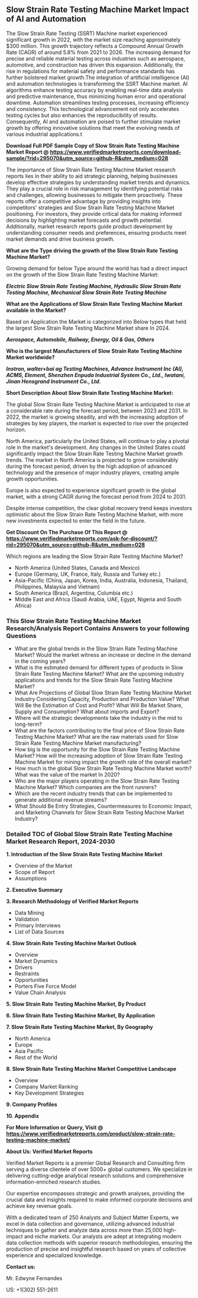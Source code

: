 <h2>Slow Strain Rate Testing Machine Market Impact of AI and Automation</h2>The Slow Strain Rate Testing (SSRT) Machine market experienced significant growth in 2022, with the market size reaching approximately $300 million. This growth trajectory reflects a Compound Annual Growth Rate (CAGR) of around 5.8% from 2021 to 2026. The increasing demand for precise and reliable material testing across industries such as aerospace, automotive, and construction has driven this expansion. Additionally, the rise in regulations for material safety and performance standards has further bolstered market growth.The integration of artificial intelligence (AI) and automation technologies is transforming the SSRT Machine market. AI algorithms enhance testing accuracy by enabling real-time data analysis and predictive maintenance, thus minimizing human error and operational downtime. Automation streamlines testing processes, increasing efficiency and consistency. This technological advancement not only accelerates testing cycles but also enhances the reproducibility of results. Consequently, AI and automation are poised to further stimulate market growth by offering innovative solutions that meet the evolving needs of various industrial applications.t</p><p id="" class=""><strong>Download Full PDF Sample Copy of Slow Strain Rate Testing Machine Market Report @ <a href="https://www.verifiedmarketreports.com/download-sample/?rid=295070&utm_source=github-R&utm_medium=028" target="_blank">https://www.verifiedmarketreports.com/download-sample/?rid=295070&utm_source=github-R&utm_medium=028</a></strong></p><p>The importance of&nbsp;Slow Strain Rate Testing Machine Market research reports lies in their ability to aid strategic planning, helping businesses develop effective strategies by understanding market trends and dynamics. They play a crucial role in risk management by identifying potential risks and challenges, allowing businesses to mitigate them proactively. These reports offer a competitive advantage by providing insights into competitors' strategies and Slow Strain Rate Testing Machine Market positioning. For investors, they provide critical data for making informed decisions by highlighting market forecasts and growth potential. Additionally, market research reports guide product development by understanding consumer needs and preferences, ensuring products meet market demands and drive business growth.</p><p><strong>What are the&nbsp;Type driving the growth of the Slow Strain Rate Testing Machine Market?</strong></p><p id="" class="">Growing demand for below Type around the world has had a direct impact on the growth of the Slow Strain Rate Testing Machine Market:</p><em><strong>Electric Slow Strain Rate Testing Machine, Hydraulic Slow Strain Rate Testing Machine, Mechanical Slow Strain Rate Testing Machine</strong></em></p><strong>What are the&nbsp;Applications&nbsp;of Slow Strain Rate Testing Machine Market available in the Market?</strong></p><p id="" class="">Based on Application the Market is categorized into Below types that held the largest Slow Strain Rate Testing Machine Market share In 2024.</p><em><strong>Aerospace, Automobile, Railway, Energy, Oil & Gas, Others</strong></em></p><strong>Who is the largest Manufacturers of Slow Strain Rate Testing Machine Market worldwide?</strong></p><p><em><strong>Instron, walter+bai ag Testing Machines, Advance Instrument Inc (AI), ACMS, Element, Shenzhen Enpuda Industrial System Co., Ltd., Iwatani, Jinan Hensgrand Instrument Co., Ltd.</strong></em></p><p id="" class=""><strong>Short Description About Slow Strain Rate Testing Machine Market:</strong></p><p>The global Slow Strain Rate Testing Machine Market is anticipated to rise at a considerable rate during the forecast period, between 2023 and 2031. In 2022, the market is growing steadily, and with the increasing adoption of strategies by key players, the market is expected to rise over the projected horizon.</p><p>North America, particularly the United States, will continue to play a pivotal role in the market's development. Any changes in the United States could significantly impact the Slow Strain Rate Testing Machine Market growth trends. The market in North America is projected to grow considerably during the forecast period, driven by the high adoption of advanced technology and the presence of major industry players, creating ample growth opportunities.</p><p>Europe is also expected to experience significant growth in the global market, with a strong CAGR during the forecast period from 2024 to 2031.</p><p>Despite intense competition, the clear global recovery trend keeps investors optimistic about the Slow Strain Rate Testing Machine Market, with more new investments expected to enter the field in the future.</p><p id="" class=""><strong>Get Discount On The Purchase Of This Report @ <a href="https://www.verifiedmarketreports.com/ask-for-discount/?rid=295070&utm_source=github-R&utm_medium=028" target="_blank">https://www.verifiedmarketreports.com/ask-for-discount/?rid=295070&utm_source=github-R&utm_medium=028</a></strong></p>Which regions are leading the Slow Strain Rate Testing Machine Market?</p><ul><li>North America (United States, Canada and Mexico)</li><li>Europe (Germany, UK, France, Italy, Russia and Turkey etc.)</li><li>Asia-Pacific (China, Japan, Korea, India, Australia, Indonesia, Thailand, Philippines, Malaysia and Vietnam)</li><li>South America (Brazil, Argentina, Columbia etc.)</li><li>Middle East and Africa (Saudi Arabia, UAE, Egypt, Nigeria and South Africa)</li></ul><h3 id="" class="">This Slow Strain Rate Testing Machine Market Research/Analysis Report Contains Answers to your following Questions</h3><ul><li>What are the global trends in the Slow Strain Rate Testing Machine Market? Would the market witness an increase or decline in the demand in the coming years?</li><li>What is the estimated demand for different types of products in Slow Strain Rate Testing Machine Market? What are the upcoming industry applications and trends for the Slow Strain Rate Testing Machine Market?</li><li>What Are Projections of Global Slow Strain Rate Testing Machine Market Industry Considering Capacity, Production and Production Value? What Will Be the Estimation of Cost and Profit? What Will Be Market Share, Supply and Consumption? What about imports and Export?</li><li>Where will the strategic developments take the industry in the mid to long-term?</li><li>What are the factors contributing to the final price of Slow Strain Rate Testing Machine Market? What are the raw materials used for Slow Strain Rate Testing Machine Market manufacturing?</li><li>How big is the opportunity for the Slow Strain Rate Testing Machine Market? How will the increasing adoption of Slow Strain Rate Testing Machine Market for mining impact the growth rate of the overall market?</li><li>How much is the global Slow Strain Rate Testing Machine Market worth? What was the value of the market In 2020?</li><li>Who are the major players operating in the Slow Strain Rate Testing Machine Market? Which companies are the front runners?</li><li>Which are the recent industry trends that can be implemented to generate additional revenue streams?</li><li>What Should Be Entry Strategies, Countermeasures to Economic Impact, and Marketing Channels for Slow Strain Rate Testing Machine Market Industry?</li></ul><h3 id="" class="">Detailed TOC of Global Slow Strain Rate Testing Machine Market Research Report, 2024-2030</h3><p id="" class=""><strong>1. Introduction of the Slow Strain Rate Testing Machine Market</strong></p><ul><li>Overview of the Market</li><li>Scope of Report</li><li>Assumptions</li></ul><p id="" class=""><strong>2. Executive Summary</strong></p><p id="" class=""><strong>3. Research Methodology of Verified Market Reports</strong></p><ul><li>Data Mining</li><li>Validation</li><li>Primary Interviews</li><li>List of Data Sources</li></ul><p id="" class=""><strong>4. Slow Strain Rate Testing Machine Market Outlook</strong></p><ul><li>Overview</li><li>Market Dynamics</li><li>Drivers</li><li>Restraints</li><li>Opportunities</li><li>Porters Five Force Model</li><li>Value Chain Analysis</li></ul><p id="" class=""><strong>5. Slow Strain Rate Testing Machine Market, By Product</strong></p><p id="" class=""><strong>6. Slow Strain Rate Testing Machine Market, By Application</strong></p><p id="" class=""><strong>7. Slow Strain Rate Testing Machine Market, By Geography</strong></p><ul><li>North America</li><li>Europe</li><li>Asia Pacific</li><li>Rest of the World</li></ul><p id="" class=""><strong>8. Slow Strain Rate Testing Machine Market Competitive Landscape</strong></p><ul><li>Overview</li><li>Company Market Ranking</li><li>Key Development Strategies</li></ul><p id="" class=""><strong>9. Company Profiles</strong></p><p id="" class=""><strong>10. Appendix</strong></p><p id="" class=""><strong>For More Information or Query, Visit @ <a href="https://www.verifiedmarketreports.com/product/slow-strain-rate-testing-machine-market/" target="_blank">https://www.verifiedmarketreports.com/product/slow-strain-rate-testing-machine-market/</a></strong></p><p id="" class=""><strong>About Us: Verified Market Reports</strong></p><p id="" class="">Verified Market Reports is a premier Global Research and Consulting firm serving a diverse clientele of over 5000+ global customers. We specialize in delivering cutting-edge analytical research solutions and comprehensive information-enriched research studies.</p><p id="" class="">Our expertise encompasses strategic and growth analyses, providing the crucial data and insights required to make informed corporate decisions and achieve key revenue goals.</p><p id="" class="">With a dedicated team of 250 Analysts and Subject Matter Experts, we excel in data collection and governance, utilizing advanced industrial techniques to gather and analyze data across more than 25,000 high-impact and niche markets. Our analysts are adept at integrating modern data collection methods with superior research methodologies, ensuring the production of precise and insightful research based on years of collective experience and specialized knowledge.</p><p id="" class=""><strong>Contact us:</strong></p><p id="" class="">Mr. Edwyne Fernandes</p><p id="" class="">US: +1(302) 551-2611</p>